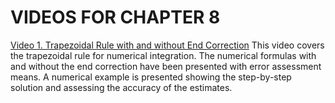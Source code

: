 #  VIDEOS FOR CHAPTER 8

[Video 1. Trapezoidal Rule with and without End Correction](https://youtube.com/video/7obHkHiTyTM/) This video covers the trapezoidal rule for numerical integration. The numerical formulas with and without the end correction have been presented with error assessment means. A numerical example is presented showing the step-by-step solution and assessing the accuracy of the estimates.
